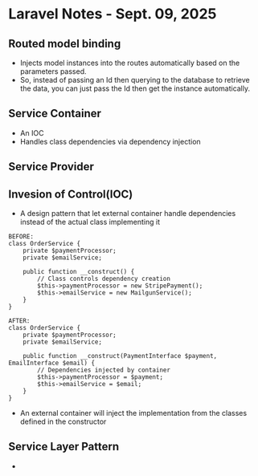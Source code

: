 # Laravel Notes - Sept. 09, 2025

## Routed model binding

- Injects model instances into the routes automatically based on the parameters passed.
- So, instead of passing an Id then querying to the database to retrieve the data, you can just pass the Id then get the instance automatically.

## Service Container

- An IOC
- Handles class dependencies via dependency injection

## Service Provider

## Invesion of Control(IOC)

- A design pattern that let external container handle dependencies instead of the actual class implementing it

```
BEFORE:
class OrderService {
    private $paymentProcessor;
    private $emailService;

    public function __construct() {
        // Class controls dependency creation
        $this->paymentProcessor = new StripePayment();
        $this->emailService = new MailgunService();
    }
}

AFTER:
class OrderService {
    private $paymentProcessor;
    private $emailService;

    public function __construct(PaymentInterface $payment, EmailInterface $email) {
        // Dependencies injected by container
        $this->paymentProcessor = $payment;
        $this->emailService = $email;
    }
}
```

- An external container will inject the implementation from the classes defined in the constructor

## Service Layer Pattern

-
